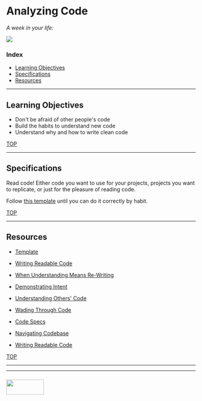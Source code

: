 # Analyzing Code

_A week in your life:_

[![](https://blog.codinghorror.com/content/images/uploads/2006/09/6a0120a85dcdae970b0120a86d7477970b-pi.png)](https://blog.codinghorror.com/when-understanding-means-rewriting/)

### Index
* [Learning Objectives](#learning-objectives)
* [Specifications](#specifications)
* [Resources](#resources)

---

## Learning Objectives

* Don't be afraid of other people's code
* Build the habits to understand new code
* Understand why and how to write clean code


[TOP](#index)

---

## Specifications

Read code!  Either code you want to use for your projects, projects you want to replicate, or just for the pleasure of reading code.

Follow [this template](https://github.com/elewa-academy/reading-code-template/blob/master/reading-code-template.md) until you can do it correctly by habit.

[TOP](#index)

---

## Resources

* [Template](https://github.com/elewa-academy/reading-code-template/blob/master/reading-code-template.md)

* [Writing Readable Code](https://github.com/elewa-academy/General-Resources/blob/master/programming-resources/clean-code.md)
* [When Understanding Means Re-Writing](https://blog.codinghorror.com/when-understanding-means-rewriting/)
* [Demonstrating Intent](https://codingwithempathy.com/2016/10/18/capturing-intent_making-sense-of-code/)
* [Understanding Others' Code](https://www.youtube.com/watch?v=tON6F_yZb-E)
* [Wading Through Code](http://butunclebob.com/ArticleS.UncleBob.WadingThroughCode)
* [Code Specs](https://github.com/elewa-academy/General-Resources/blob/master/programming-resources/specs.md)
* [Navigating Codebase](https://github.com/elewa-academy/General-Resources/blob/master/programming-resources/navigating-codebase.md)
* [Writing Readable Code](https://www.youtube.com/watch?v=SPlS4kW0UbE)

[TOP](#index)


___
___
### <a href="http://elewa.education/blog" target="_blank"><img src="https://user-images.githubusercontent.com/18554853/34921062-506450ae-f97d-11e7-875f-6feeb26ad72d.png" width="100" height="40"/></a>

